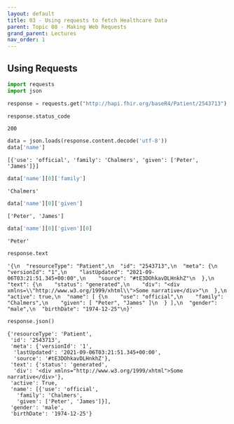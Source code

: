 ```yaml
---
layout: default
title: 03 - Using requests to fetch Healthcare Data
parent: Topic 08 - Making Web Requests
grand_parent: Lectures
nav_order: 1
---
```

## Using Requests


```python
import requests
import json
```


```python
response = requests.get("http://hapi.fhir.org/baseR4/Patient/2543713")
```


```python
response.status_code
```




    200




```python
data = json.loads(response.content.decode('utf-8'))
data['name']
```




    [{'use': 'official', 'family': 'Chalmers', 'given': ['Peter', 'James']}]




```python
data['name'][0]['family']
```




    'Chalmers'




```python
data['name'][0]['given']
```




    ['Peter', 'James']




```python
data['name'][0]['given'][0]
```




    'Peter'




```python
response.text
```




    '{\n  "resourceType": "Patient",\n  "id": "2543713",\n  "meta": {\n    "versionId": "1",\n    "lastUpdated": "2021-09-06T03:21:51.345+00:00",\n    "source": "#tE3DOhkavDLHnkhZ"\n  },\n  "text": {\n    "status": "generated",\n    "div": "<div xmlns=\\"http://www.w3.org/1999/xhtml\\">Some narrative</div>"\n  },\n  "active": true,\n  "name": [ {\n    "use": "official",\n    "family": "Chalmers",\n    "given": [ "Peter", "James" ]\n  } ],\n  "gender": "male",\n  "birthDate": "1974-12-25"\n}'




```python
response.json()
```




    {'resourceType': 'Patient',
     'id': '2543713',
     'meta': {'versionId': '1',
      'lastUpdated': '2021-09-06T03:21:51.345+00:00',
      'source': '#tE3DOhkavDLHnkhZ'},
     'text': {'status': 'generated',
      'div': '<div xmlns="http://www.w3.org/1999/xhtml">Some narrative</div>'},
     'active': True,
     'name': [{'use': 'official',
       'family': 'Chalmers',
       'given': ['Peter', 'James']}],
     'gender': 'male',
     'birthDate': '1974-12-25'}




```python

```
